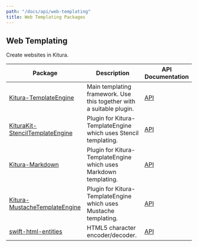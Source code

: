 ```yaml
---
path: "/docs/api/web-templating"
title: Web Templating Packages
---
```


## Web Templating

 Create websites in Kitura.

 | Package      | Description | API Documentation |
 | ----------- | ----------- | ------- |
 | [Kitura-TemplateEngine](https://github.com/IBM-Swift/Kitura-TemplateEngine)      | Main templating framework. Use this together with a suitable plugin. | [API](https://ibm-swift.github.io/Kitura-TemplateEngine/) |
 | [KituraKit-StencilTemplateEngine](https://github.com/IBM-Swift/Kitura-StencilTemplateEngine) | Plugin for Kitura-TemplateEngine which uses Stencil templating. | [API](https://ibm-swift.github.io/Kitura-StencilTemplateEngine/) |
 | [Kitura-Markdown](https://github.com/IBM-Swift/Kitura-Markdown) | Plugin for Kitura-TemplateEngine which uses Markdown templating. | [API](https://ibm-swift.github.io/Kitura-Markdown/) |
 | [Kitura-MustacheTemplateEngine](https://github.com/IBM-Swift/Kitura-MustacheTemplateEngine) | Plugin for Kitura-TemplateEngine which uses Mustache templating. | [API](https://ibm-swift.github.io/Kitura-MustacheTemplateEngine/) |
 | [swift-html-entities](https://github.com/IBM-Swift/swift-html-entities) | HTML5 character encoder/decoder. | [API](https://ibm-swift.github.io/swift-html-entities/) |
